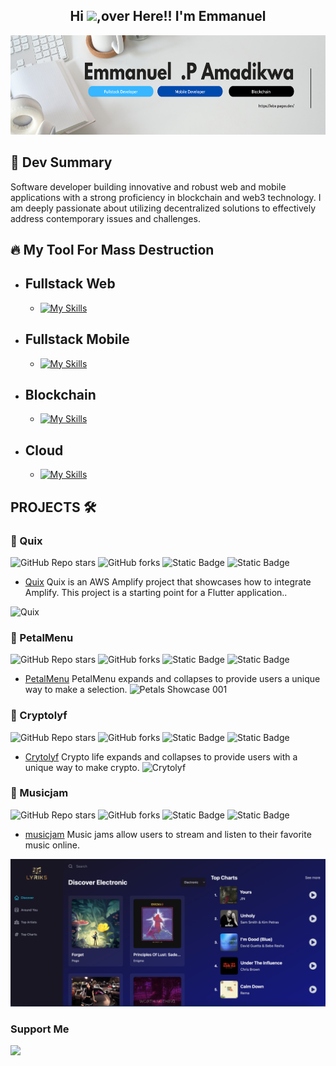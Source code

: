 <h2 align='center'>
    Hi <img src="https://github.com/TheDudeThatCode/TheDudeThatCode/blob/master/Assets/Hi.gif" width="29">,over Here!! I'm Emmanuel
</h2>

<!-- [Memphis](https://memphis.dev) -->

<p align='center'>
    <img src="assets/portfolio.png" width="609" height="159">
</p>

## 🚀 Dev Summary

  Software developer building innovative and robust web and mobile applications with a strong proficiency in blockchain and web3 technology. I am deeply passionate about utilizing decentralized solutions to effectively address contemporary issues and challenges.

## 🔥 My Tool For Mass Destruction

- ## Fullstack Web
  - [![My Skills](https://skillicons.dev/icons?i=react,tailwind,nextjs,graphql,nodejs,mongodb,postgres,python,firebase,stackoverflow,figma&theme=dark)](https://skillicons.dev)

- ## Fullstack Mobile 
  -  [![My Skills](https://skillicons.dev/icons?i=flutter,dart,firebase,appwrite)](https://skillicons.dev)

- ## Blockchain
  -  [![My Skills](https://skillicons.dev/icons?i=solidity,ipfs)](https://skillicons.dev) 
- ## Cloud
  -  [![My Skills](https://skillicons.dev/icons?i=aws,gcp)](https://skillicons.dev)
 
## PROJECTS 🛠️


### 🌼 Quix
![GitHub Repo stars](https://img.shields.io/github/stars/bodhichristian/PetalMenu)
![GitHub forks](https://img.shields.io/github/forks/bodhichristian/PetalMenu)
![Static Badge](https://img.shields.io/badge/flutter-blue)
![Static Badge](https://img.shields.io/badge/dart-orange)
* [Quix](https://github.com/lebe24/Quix) Quix is an AWS Amplify project that showcases how to integrate Amplify. This project is a starting point for a Flutter application..


![Quix](https://github.com/lebe24/lebe24/assets/31292486/2bbeeac6-6552-40a5-b0aa-fd3f16b746b9)


### 🌼 PetalMenu
![GitHub Repo stars](https://img.shields.io/github/stars/bodhichristian/PetalMenu)
![GitHub forks](https://img.shields.io/github/forks/bodhichristian/PetalMenu)
![Static Badge](https://img.shields.io/badge/flutter-blue)
![Static Badge](https://img.shields.io/badge/dart-orange)

* [PetalMenu](https://github.com/) PetalMenu expands and collapses to provide users a unique way to make a selection.
![Petals Showcase 001](https://github.com/bodhichristian/bodhichristian/assets/110639779/e238838b-a826-479f-81df-55c8ef35453e)

### 🌼 Cryptolyf
![GitHub Repo stars](https://img.shields.io/github/stars/lebe24/CryptoLyf)
![GitHub forks](https://img.shields.io/github/forks/lebe24/CryptoLyf)
![Static Badge](https://img.shields.io/badge/flutter-blue)
![Static Badge](https://img.shields.io/badge/dart-orange)

* [Crytolyf](https://github.com/lebe24/CryptoLyf) Crypto life expands and collapses to provide users with a unique way to make crypto.
  ![Crytolyf](https://github.com/lebe24/lebe24/assets/31292486/9aea03a1-e1c4-44dd-b736-4c76b07ec9b5)

### 🌼 Musicjam
![GitHub Repo stars](https://img.shields.io/github/stars/lebe24/Musicjam)
![GitHub forks](https://img.shields.io/github/forks/lebe24/Musicjam)
![Static Badge](https://img.shields.io/badge/nextjs-black)
![Static Badge](https://img.shields.io/badge/js-yellow)

* [musicjam](https://github.com/) Music jams allow users to stream and listen to their favorite music online.
  
![MusicJAM](https://github.com/lebe24/Musicjam/blob/main/musicjam.png)

### Support Me

<a href="https://www.buymeacoffee.com/lebemanuel"><img src="https://cdn.buymeacoffee.com/buttons/v2/default-yellow.png" width="200" /></a>
